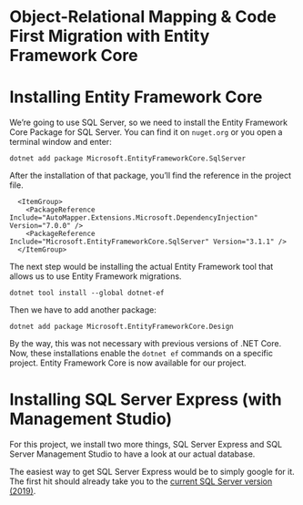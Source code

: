 # Object-Relational Mapping & Code First Migration with Entity Framework Core

# Installing Entity Framework Core

We’re going to use SQL Server, so we need to install the Entity Framework Core Package for SQL Server. You can find it on `nuget.org` or you open a terminal window and enter:
```
dotnet add package Microsoft.EntityFrameworkCore.SqlServer
```

After the installation of that package, you’ll find the reference in the project file.
```
  <ItemGroup>
    <PackageReference Include="AutoMapper.Extensions.Microsoft.DependencyInjection" Version="7.0.0" />
    <PackageReference Include="Microsoft.EntityFrameworkCore.SqlServer" Version="3.1.1" />
  </ItemGroup>
```

The next step would be installing the actual Entity Framework tool that allows us to use Entity Framework migrations.
```
dotnet tool install --global dotnet-ef
```

Then we have to add another package:
```
dotnet add package Microsoft.EntityFrameworkCore.Design
```
By the way, this was not necessary with previous versions of .NET Core. Now, these installations enable the `dotnet ef` commands on a specific project. Entity Framework Core is now available for our project.

# Installing SQL Server Express (with Management Studio)

For this project, we install two more things, SQL Server Express and SQL Server Management Studio to have a look at our actual database.

The easiest way to get SQL Server Express would be to simply google for it. The first hit should already take you to the [current SQL Server version (2019)](https://www.microsoft.com/en-us/sql-server/sql-server-2019).

